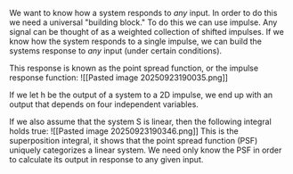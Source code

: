 We want to know how a system responds to *any* input. In order to do this we need a universal "building block." To do this we can use impulse. Any signal can be thought of as a weighted collection of shifted impulses. If we know how the system responds to a single impulse, we can build the systems response to *any* input (under certain conditions).

This response is known as the point spread function, or the impulse response function:
![[Pasted image 20250923190035.png]]

If we let h be the output of a system to a 2D impulse, we end up with an output that depends on four independent variables. 

If we also assume that the system S is linear, then the following integral holds true:
![[Pasted image 20250923190346.png]]
This is the superposition integral, it shows that the point spread function (PSF) uniquely categorizes a linear system. We need only know the PSF in order to calculate its output in response to any given input.